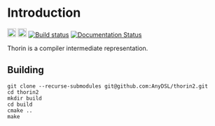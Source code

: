 # Introduction

<a href=https://github.com/AnyDSL/thorin2><img src=https://github.githubassets.com/images/modules/logos_page/GitHub-Mark.png alt="GitHub" height="20"/></a>
<a href=https://thorin2.readthedocs.io/en/latest/><img src=https://read-the-docs-guidelines.readthedocs-hosted.com/_downloads/3ecfe564cae082d94611f6fda5e08d34/logo-wordmark-light.png alt="Read the Docs" height="20"/></a>
[![Build status](https://ci.appveyor.com/api/projects/status/v1u6jvwubqj4b386/branch/master?svg=true)](https://ci.appveyor.com/project/leissa/thorin2/branch/master)
[![Documentation Status](https://readthedocs.org/projects/thorin2/badge/?version=latest)](https://thorin2.readthedocs.io/en/latest/?badge=latest)

Thorin is a compiler intermediate representation.

## Building

```
git clone --recurse-submodules git@github.com:AnyDSL/thorin2.git
cd thorin2
mkdir build
cd build
cmake ..
make
```
